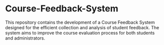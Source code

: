 # Course-Feedback-System
This repository contains the development of a Course Feedback System designed for the efficient collection and analysis of student feedback. The system aims to improve the course evaluation process for both students and administrators.

